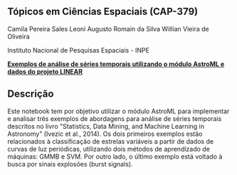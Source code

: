 ## Tópicos em Ciências Espaciais (CAP-379)

Camila Pereira Sales
Leoni Augusto Romain da Silva
Willian Vieira de Oliveira

Instituto Nacional de Pesquisas Espaciais - INPE

[**Exemplos de análise de séries temporais utilizando o módulo AstroML e dados do projeto LINEAR**](./Trabalho_CienciasEspaciais.ipynb)

## Descrição

Este notebook tem por objetivo utilizar o módulo AstroML para implementar e analisar três exemplos de abordagens para análise de séries temporais descritos no livro "Statistics, Data Mining, and Machine Learning in Astronomy" (Ivezic et al., 2014). Os dois primeiros exemplos estão relacionados à classificação de estrelas variáveis a partir de dados de curvas de luz periódicas, utilizando dois métodos de aprendizado de máquinas: GMMB e SVM. Por outro lado, o último exemplo está voltado à busca por sinais explosões (burst signals).
